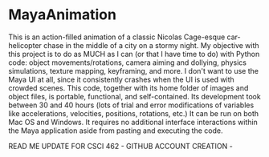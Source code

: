 # MayaAnimation
This is an action-filled animation of a classic Nicolas Cage-esque car-helicopter chase in the middle of a city on a stormy night.  My objective with this project is to do as MUCH as I can (or that I have time to do) with Python code: object movements/rotations, camera aiming and dollying, physics simulations, texture mapping, keyframing, and more. I don't want to use the Maya UI at all, since it consistently crashes when the UI is used with crowded scenes.  This code, together with its home folder of images and object files, is portable, functional, and self-contained. Its development took between 30 and 40 hours (lots of trial and error modifications of variables like accelerations, velocities, positions, rotations, etc.) It can be run on both Mac OS and Windows. It requires no additional interface interactions within the Maya application aside from pasting and executing the code.

READ ME UPDATE FOR CSCI 462 - GITHUB ACCOUNT CREATION - 
